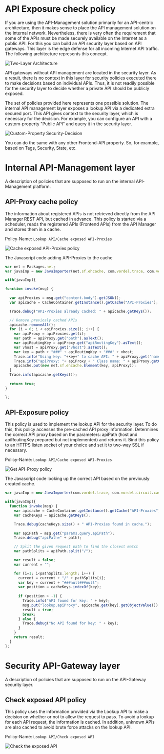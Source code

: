 # API Exposure check policy

If you are using the API-Management solution primarily for an API-centric architecture, then it makes sense to place the API management solution on the internal network. 
Nevertheless, there is very often the requirement that some of the APIs must be made securely available on the Internet as a public API. 
For this you can build an API security layer based on API gateways. This layer is the edge defense for all incoming Internet API traffic.
The following architecture represents this concept.

![Two-Layer Architecture](images/two-layer-architeture.png)

API gateways without API management are located in the security layer. As a result, there is no context in this layer for security policies executed there to make decisions based on individual APIs. Thus, it is not readily possible for the security layer to decide whether a private API should be publicly exposed.

The set of policies provided here represents one possible solution. The internal API management layer exposes a lookup API via a dedicated extra secured port. This API gives context to the security layer, which is necessary for the decision. 
For example, you can configure an API with a custom-property "Public API" and query it in the security layer.

![Custom-Property Security-Decision](images/custom-property-security-layer-decision.png)

You can do the same with any other Frontend-API property. So, for example, based on Tags, Security, State, etc.

# Internal API-Management layer

A description of policies that are supposed to run on the internal API-Management platform.

## API-Proxy cache policy

The information about registered APIs is not retrieved directly from the API Manager REST API, but cached in advance. This policy is started via a scheduler, reads the registered APIs (Frontend APIs) from the API Manager and stores them in a cache.

Policy-Name: `Lookup API/Cache exposed API-Proxies`

![Cache exposed API-Proxies policy](images/cache-exposed-api-proxies-policy.png)

The Javascript code adding API-Proxies to the cache
```js
var net = Packages.net;
var javaImp = new JavaImporter(net.sf.ehcache, com.vordel.trace, com.vordel.circuit.cache);

with(javaImp){

function invoke(msg) {
  
  var apiProxies = msg.get("content.body").getJSON();
  var apicache = CacheContainer.getInstance().getCache("API-Proxies");

  Trace.debug("API-Proxies already cached: " + apicache.getKeys());

  // Remove previosly cached APIs
  apicache.removeAll();
  for (i = 0; i < apiProxies.size(); i++) {
    var apiProxy = apiProxies.get(i);
    var path = apiProxy.get("path").asText();
    var apiRoutingKey = apiProxy.get("apiRoutingKey").asText();
    var vhost = apiProxy.get("vhost").asText();
    var key = path + "###" + apiRoutingKey + "###" + vhost;
    Trace.info("Using key: "+key+" to cache API: " + apiProxy.get('name') + " version: " +apiProxy.get('version')+ " (Id: "+apiProxy.get('id')+")");
    Trace.info("apiProxy: "+ apiProxy + " Class name: " + apiProxy.getClass().getName());
    apicache.put(new net.sf.ehcache.Element(key, apiProxy));
  }
  Trace.info(apicache.getKeys());
    
  return true;
}

};
```

## API-Exposure policy

This policy is used to implement the lookup API for the security layer. To do this, this policy accesses the pre-cached API proxy information. Determines the correct API proxy based on the parameters: apiPath (host and apiRoutingKey prepared but not implemented) and returns it.
Bind this policy to an HTTPS listen socket of your choice and set it to two-way SSL if necessary.

Policy-Name: `Lookup API/Cache exposed API-Proxies`

![Get API-Proxy policy](images/get-api-proxy-policy.png)

The Javascript code looking up the correct API based on the previously created cache.

```js
var javaImp = new JavaImporter(com.vordel.trace, com.vordel.circuit.cache);

with(javaImp){
  function invoke(msg) {
    var apicache = CacheContainer.getInstance().getCache("API-Proxies");
    var cacheKeys = apicache.getKeys();

    Trace.debug(cacheKeys.size() + " API-Proxies found in cache.");
  
    var apiPath = msg.get("params.query.apiPath");
    Trace.debug("apiPath=" + path);

    // Split the given request path to find the closest match
    var pathSplits = apiPath.split("/");

    var result = false;
    var current = "";

    for (i=1; i<pathSplits.length; i++) {
      current = current + "/" + pathSplits[i];
      var key = current + "###null###null";
      var position = cacheKeys.indexOf(key);
    
      if (position > -1) {
        Trace.info("API found for key: " + key);
        msg.put("lookup.apiProxy", apicache.get(key).getObjectValue());
        result = true;
        break;
      } else {
        Trace.debug("No API found for key: " + key);
      }
    }
    return result;
  }
};
```

# Security API-Gateway layer

A description of policies that are supposed to run on the API-Gateway security layer.

## Check exposed API policy

This policy uses the information provided via the Lookup API to make a decision on whether or not to allow the request to pass.
To avoid a lookup for each API request, the information is cached. In addition, unknown APIs are also cached to avoid brute force attacks on the lookup API.

Policy-Name: `Lookup API/Check exposed API`

![Check the exposed API](images/check-exposed-api-policy.png)
